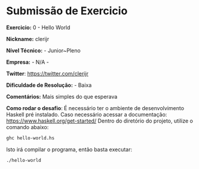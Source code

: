 # Submissão de Exercicio

**Exercicio:** 0 - Hello World

**Nickname:** clerijr

**Nível Técnico:** - Junior~Pleno

**Empresa:** - N/A -

**Twitter**: https://twitter.com/clerijr

**Dificuldade de Resolução:** - Baixa

**Comentários:** Mais simples do que esperava

**Como rodar o desafio**: 
É necessário ter o ambiente de desenvolvimento Haskell pré instalado. Caso necessário acessar a documentação: https://www.haskell.org/get-started/
Dentro do diretório do projeto, utilize o comando abaixo: 
```bash
ghc hello-world.hs
```
Isto irá compilar o programa, então basta executar:
```bash
./hello-world
```